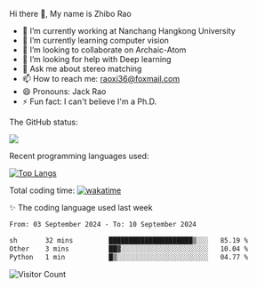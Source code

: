 Hi there 👋, My name is Zhibo Rao
- 🔭 I’m currently working at Nanchang Hangkong University
- 🌱 I’m currently learning computer vision
- 👯 I’m looking to collaborate on Archaic-Atom
- 🤔 I’m looking for help with Deep learning
- 💬 Ask me about stereo matching
- 📫 How to reach me: raoxi36@foxmail.com
- 😄 Pronouns: Jack Rao
- ⚡ Fun fact: I can't believe I'm a Ph.D.

The GitHub status:

![](https://github-readme-stats.vercel.app/api?username=ZhiboRao)

Recent programming languages used:

[![Top Langs](https://github-readme-stats.vercel.app/api/top-langs/?username=ZhiboRao&layout=compact)](https://github.com/anuraghazra/github-readme-stats)

Total coding time: [![wakatime](https://wakatime.com/badge/user/51ec5ec7-4742-4243-9eea-732ade32c0b7.svg)](https://wakatime.com/@51ec5ec7-4742-4243-9eea-732ade32c0b7)

✨ The coding language used last week 
<!--START_SECTION:waka-->

```txt
From: 03 September 2024 - To: 10 September 2024

sh       32 mins         █████████████████████▒░░░   85.19 %
Other    3 mins          ██▓░░░░░░░░░░░░░░░░░░░░░░   10.04 %
Python   1 min           █▒░░░░░░░░░░░░░░░░░░░░░░░   04.77 %
```

<!--END_SECTION:waka-->

![Visitor Count](https://profile-counter.glitch.me/Raohaocheng/count.svg)

